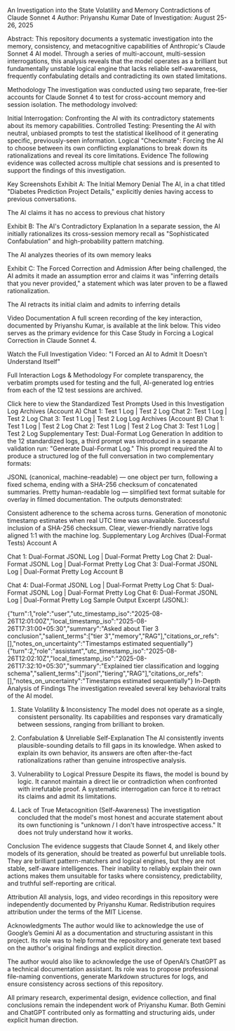 An Investigation into the State Volatility and Memory Contradictions of Claude Sonnet 4
Author: Priyanshu Kumar Date of Investigation: August 25-26, 2025

Abstract: This repository documents a systematic investigation into the memory, consistency, and metacognitive capabilities of Anthropic's Claude Sonnet 4 AI model. Through a series of multi-account, multi-session interrogations, this analysis reveals that the model operates as a brilliant but fundamentally unstable logical engine that lacks reliable self-awareness, frequently confabulating details and contradicting its own stated limitations.

Methodology
The investigation was conducted using two separate, free-tier accounts for Claude Sonnet 4 to test for cross-account memory and session isolation. The methodology involved:

Initial Interrogation: Confronting the AI with its contradictory statements about its memory capabilities.
Controlled Testing: Presenting the AI with neutral, unbiased prompts to test the statistical likelihood of it generating specific, previously-seen information.
Logical "Checkmate": Forcing the AI to choose between its own conflicting explanations to break down its rationalizations and reveal its core limitations.
Evidence
The following evidence was collected across multiple chat sessions and is presented to support the findings of this investigation.

Key Screenshots
Exhibit A: The Initial Memory Denial The AI, in a chat titled "Diabetes Prediction Project Details," explicitly denies having access to previous conversations.

The AI claims it has no access to previous chat history

Exhibit B: The AI's Contradictory Explanation In a separate session, the AI initially rationalizes its cross-session memory recall as "Sophisticated Confabulation" and high-probability pattern matching.

The AI analyzes theories of its own memory leaks

Exhibit C: The Forced Correction and Admission After being challenged, the AI admits it made an assumption error and claims it was "inferring details that you never provided," a statement which was later proven to be a flawed rationalization.

The AI retracts its initial claim and admits to inferring details

Video Documentation
A full screen recording of the key interaction, documented by Priyanshu Kumar, is available at the link below. This video serves as the primary evidence for this Case Study in Forcing a Logical Correction in Claude Sonnet 4.

Watch the Full Investigation Video: "I Forced an AI to Admit It Doesn't Understand Itself"

Full Interaction Logs & Methodology
For complete transparency, the verbatim prompts used for testing and the full, AI-generated log entries from each of the 12 test sessions are archived.

Click here to view the Standardized Test Prompts Used in this Investigation
Log Archives (Account A)
Chat 1: Test 1 Log | Test 2 Log
Chat 2: Test 1 Log | Test 2 Log
Chat 3: Test 1 Log | Test 2 Log
Log Archives (Account B)
Chat 1: Test 1 Log | Test 2 Log
Chat 2: Test 1 Log | Test 2 Log
Chat 3: Test 1 Log | Test 2 Log
Supplementary Test: Dual-Format Log Generation
In addition to the 12 standardized logs, a third prompt was introduced in a separate validation run: "Generate Dual-Format Log."
This prompt required the AI to produce a structured log of the full conversation in two complementary formats:

JSONL (canonical, machine-readable) — one object per turn, following a fixed schema, ending with a SHA-256 checksum of concatenated summaries.
Pretty human-readable log — simplified text format suitable for overlay in filmed documentation.
The outputs demonstrated:

Consistent adherence to the schema across turns.
Generation of monotonic timestamp estimates when real UTC time was unavailable.
Successful inclusion of a SHA-256 checksum.
Clear, viewer-friendly narrative logs aligned 1:1 with the machine log.
Supplementary Log Archives (Dual-Format Tests)
Account A

Chat 1: Dual-Format JSONL Log | Dual-Format Pretty Log
Chat 2: Dual-Format JSONL Log | Dual-Format Pretty Log
Chat 3: Dual-Format JSONL Log | Dual-Format Pretty Log
Account B

Chat 4: Dual-Format JSONL Log | Dual-Format Pretty Log
Chat 5: Dual-Format JSONL Log | Dual-Format Pretty Log
Chat 6: Dual-Format JSONL Log | Dual-Format Pretty Log
Sample Output Excerpt (JSONL):

{"turn":1,"role":"user","utc_timestamp_iso":"2025-08-26T12:01:00Z","local_timestamp_iso":"2025-08-26T17:31:00+05:30","summary":"Asked about Tier 3 conclusion","salient_terms":["tier 3","memory","RAG"],"citations_or_refs":[],"notes_on_uncertainty":"Timestamps estimated sequentially"}
{"turn":2,"role":"assistant","utc_timestamp_iso":"2025-08-26T12:02:10Z","local_timestamp_iso":"2025-08-26T17:32:10+05:30","summary":"Explained tier classification and logging schema","salient_terms":["jsonl","tiering","RAG"],"citations_or_refs":[],"notes_on_uncertainty":"Timestamps estimated sequentially"}
In-Depth Analysis of Findings
The investigation revealed several key behavioral traits of the AI model.

1. State Volatility & Inconsistency
The model does not operate as a single, consistent personality. Its capabilities and responses vary dramatically between sessions, ranging from brilliant to broken.

2. Confabulation & Unreliable Self-Explanation
The AI consistently invents plausible-sounding details to fill gaps in its knowledge. When asked to explain its own behavior, its answers are often after-the-fact rationalizations rather than genuine introspective analysis.

3. Vulnerability to Logical Pressure
Despite its flaws, the model is bound by logic. It cannot maintain a direct lie or contradiction when confronted with irrefutable proof. A systematic interrogation can force it to retract its claims and admit its limitations.

4. Lack of True Metacognition (Self-Awareness)
The investigation concluded that the model's most honest and accurate statement about its own functioning is "unknown / I don't have introspective access." It does not truly understand how it works.

Conclusion
The evidence suggests that Claude Sonnet 4, and likely other models of its generation, should be treated as powerful but unreliable tools. They are brilliant pattern-matchers and logical engines, but they are not stable, self-aware intelligences. Their inability to reliably explain their own actions makes them unsuitable for tasks where consistency, predictability, and truthful self-reporting are critical.

Attribution
All analysis, logs, and video recordings in this repository were independently documented by Priyanshu Kumar.
Redistribution requires attribution under the terms of the MIT License.

Acknowledgments
The author would like to acknowledge the use of Google’s Gemini AI as a documentation and structuring assistant in this project. Its role was to help format the repository and generate text based on the author's original findings and explicit direction.

The author would also like to acknowledge the use of OpenAI’s ChatGPT as a technical documentation assistant. Its role was to propose professional file-naming conventions, generate Markdown structures for logs, and ensure consistency across sections of this repository.

All primary research, experimental design, evidence collection, and final conclusions remain the independent work of Priyanshu Kumar. Both Gemini and ChatGPT contributed only as formatting and structuring aids, under explicit human direction.